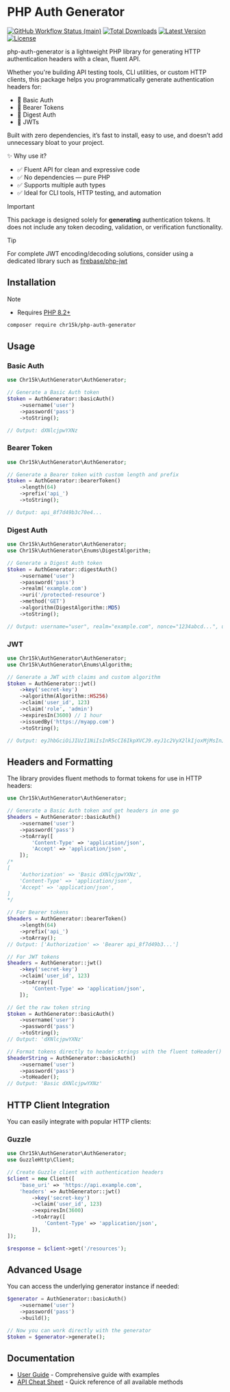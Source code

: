# PHP Auth Generator

<p>
    <a href="https://github.com/chr15k/php-auth-generator/actions"><img alt="GitHub Workflow Status (main)" src="https://img.shields.io/github/actions/workflow/status/chr15k/php-auth-generator/main.yml"></a>
    <a href="https://packagist.org/packages/chr15k/php-auth-generator"><img alt="Total Downloads" src="https://img.shields.io/packagist/dt/chr15k/php-auth-generator"></a>
    <a href="https://packagist.org/packages/chr15k/php-auth-generator"><img alt="Latest Version" src="https://img.shields.io/packagist/v/chr15k/php-auth-generator"></a>
    <a href="https://packagist.org/packages/chr15k/php-auth-generator"><img alt="License" src="https://img.shields.io/packagist/l/chr15k/php-auth-generator"></a>
</p>

php-auth-generator is a lightweight PHP library for generating HTTP authentication headers with a clean, fluent API.

Whether you're building API testing tools, CLI utilities, or custom HTTP clients, this package helps you programmatically generate authentication headers for:

- 🔐 Basic Auth
- 🪪 Bearer Tokens
- 🔄 Digest Auth
- 🔏 JWTs

Built with zero dependencies, it’s fast to install, easy to use, and doesn’t add unnecessary bloat to your project.

✨ Why use it?
- ✅ Fluent API for clean and expressive code
- ✅ No dependencies — pure PHP
- ✅ Supports multiple auth types
- ✅ Ideal for CLI tools, HTTP testing, and automation

> [!IMPORTANT]
> This package is designed solely for **generating** authentication tokens. It does not include any token decoding, validation, or verification functionality.

> [!TIP]
> For complete JWT encoding/decoding solutions, consider using a dedicated library such as [firebase/php-jwt](https://github.com/firebase/php-jwt)

## Installation

> [!NOTE]
> - Requires [PHP 8.2+](https://www.php.net/releases/)

```bash
composer require chr15k/php-auth-generator
```

## Usage

### Basic Auth

```php
use Chr15k\AuthGenerator\AuthGenerator;

// Generate a Basic Auth token
$token = AuthGenerator::basicAuth()
    ->username('user')
    ->password('pass')
    ->toString();

// Output: dXNlcjpwYXNz
```

### Bearer Token

```php
use Chr15k\AuthGenerator\AuthGenerator;

// Generate a Bearer token with custom length and prefix
$token = AuthGenerator::bearerToken()
    ->length(64)
    ->prefix('api_')
    ->toString();

// Output: api_8f7d49b3c70e4...
```

### Digest Auth

```php
use Chr15k\AuthGenerator\AuthGenerator;
use Chr15k\AuthGenerator\Enums\DigestAlgorithm;

// Generate a Digest Auth token
$token = AuthGenerator::digestAuth()
    ->username('user')
    ->password('pass')
    ->realm('example.com')
    ->uri('/protected-resource')
    ->method('GET')
    ->algorithm(DigestAlgorithm::MD5)
    ->toString();

// Output: username="user", realm="example.com", nonce="1234abcd...", uri="/protected-resource", algorithm="MD5" response="a2fc57d9..."
```

### JWT

```php
use Chr15k\AuthGenerator\AuthGenerator;
use Chr15k\AuthGenerator\Enums\Algorithm;

// Generate a JWT with claims and custom algorithm
$token = AuthGenerator::jwt()
    ->key('secret-key')
    ->algorithm(Algorithm::HS256)
    ->claim('user_id', 123)
    ->claim('role', 'admin')
    ->expiresIn(3600) // 1 hour
    ->issuedBy('https://myapp.com')
    ->toString();

// Output: eyJhbGciOiJIUzI1NiIsInR5cCI6IkpXVCJ9.eyJ1c2VyX2lkIjoxMjMsInJvbGUiOiJhZG1pbiIsImlhdCI6MTY...
```

## Headers and Formatting

The library provides fluent methods to format tokens for use in HTTP headers:

```php
use Chr15k\AuthGenerator\AuthGenerator;

// Generate a Basic Auth token and get headers in one go
$headers = AuthGenerator::basicAuth()
    ->username('user')
    ->password('pass')
    ->toArray([
        'Content-Type' => 'application/json',
        'Accept' => 'application/json',
    ]);
/*
[
    'Authorization' => 'Basic dXNlcjpwYXNz',
    'Content-Type' => 'application/json',
    'Accept' => 'application/json',
]
*/

// For Bearer tokens
$headers = AuthGenerator::bearerToken()
    ->length(64)
    ->prefix('api_')
    ->toArray();
// Output: ['Authorization' => 'Bearer api_8f7d49b3...']

// For JWT tokens
$headers = AuthGenerator::jwt()
    ->key('secret-key')
    ->claim('user_id', 123)
    ->toArray([
        'Content-Type' => 'application/json',
    ]);

// Get the raw token string
$token = AuthGenerator::basicAuth()
    ->username('user')
    ->password('pass')
    ->toString();
// Output: 'dXNlcjpwYXNz'

// Format tokens directly to header strings with the fluent toHeader() method
$headerString = AuthGenerator::basicAuth()
    ->username('user')
    ->password('pass')
    ->toHeader();
// Output: 'Basic dXNlcjpwYXNz'
```

## HTTP Client Integration

You can easily integrate with popular HTTP clients:

### Guzzle

```php
use Chr15k\AuthGenerator\AuthGenerator;
use GuzzleHttp\Client;

// Create Guzzle client with authentication headers
$client = new Client([
    'base_uri' => 'https://api.example.com',
    'headers' => AuthGenerator::jwt()
        ->key('secret-key')
        ->claim('user_id', 123)
        ->expiresIn(3600)
        ->toArray([
            'Content-Type' => 'application/json',
        ]),
]);

$response = $client->get('/resources');
```

## Advanced Usage

You can access the underlying generator instance if needed:

```php
$generator = AuthGenerator::basicAuth()
    ->username('user')
    ->password('pass')
    ->build();

// Now you can work directly with the generator
$token = $generator->generate();
```

## Documentation

- [User Guide](docs/USER_GUIDE.md) - Comprehensive guide with examples
- [API Cheat Sheet](docs/API_CHEATSHEET.md) - Quick reference of all available methods
